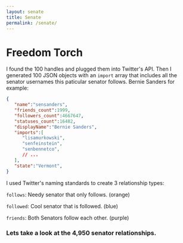 ```yaml
---
layout: senate
title: Senate
permalink: /senate/
---
```


# Freedom Torch

I found the 100 handles and plugged them into Twitter's API. Then I generated 100
JSON objects with an `import` array that includes all the senator usernames this
paticular senator follows. Bernie Sanders for example:

``` json
{
   "name":"sensanders",
   "friends_count":1999,
   "followers_count":4667647,
   "statuses_count":16482,
   "displayName":"Bernie Sanders",
   "imports":[
      "lisamurkowski",
      "senfeinstein",
      "senbennetco",
      // ...
   ],
   "state":"Vermont",
}
```

I used Twitter's naming standards to create 3 relationship types:

`follows`: Needy senator that only follows. (orange)

`followed`: Cool senator that is followed.  (blue)

`friends`: Both Senators follow each other.   (purple)

### Lets take a look at the 4,950 senator relationships.
